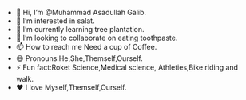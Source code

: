 - 👋 Hi, I’m @Muhammad Asadullah Galib.
- 👀 I’m interested in salat.
- 🌱 I’m currently learning tree plantation.
- 💞️ I’m looking to collaborate on eating toothpaste.
- 📫 How to reach me Need a cup of Coffee.
- 😄 Pronouns:He,She,Themself,Ourself.
- ⚡ Fun fact:Roket Science,Medical science, Athleties,Bike riding and walk.
- ❤️ I love Myself,Themself,Ourself.
<!---My Love.
Komlabanu/Komlabanu is a ✨ special ✨ repository because its `README.md` (this file) appears on your GitHub profile.
You can click the Preview link to take a look at your changes.
--->
